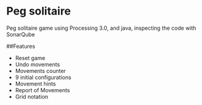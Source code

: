 # Peg solitaire

Peg solitaire game using Processing 3.0, and java, inspecting the code with SonarQube

##Features

* Reset game
* Undo movements
* Movements counter
* 9 initial configurations
* Movement hints
* Report of Movements
* Grid notation
